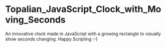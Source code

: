 # Topalian_JavaScript_Clock_with_Moving_Seconds
An innovative clock made in JavaScript with a growing rectangle to visually show seconds changing. Happy Scripting :-)
